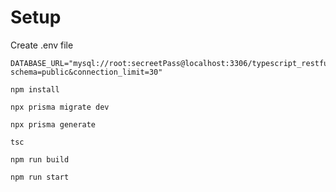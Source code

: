# Setup

Create .env file
``` shell
DATABASE_URL="mysql://root:secreetPass@localhost:3306/typescript_restfull_api?schema=public&connection_limit=30"
```

``` shell
npm install
```

``` shell
npx prisma migrate dev
```

``` shell
npx prisma generate
```

``` shell
tsc
```
``` shell
npm run build
```

``` shell
npm run start
```